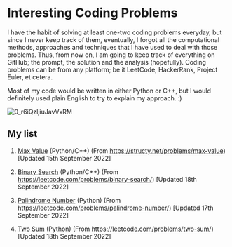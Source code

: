 # Interesting Coding Problems 

I have the habit of solving at least one-two coding problems everyday, but since I never keep track of them, eventually, I forgot all the computational methods, approaches and techniques that I have used to deal with those problems. Thus, from now on, I am going to keep track of everything on GitHub; the prompt, the solution and the analysis (hopefully). Coding problems can be from any platform; be it LeetCode, HackerRank, Project Euler, et cetera. 

Most of my code would be written in either Python or C++, but I would definitely used plain English to try to explain my approach. :) 

![0_r6iQzljiuJavVxRM](https://user-images.githubusercontent.com/76827587/190443665-e4bc1379-15ff-4991-ad82-c745ac45dbc0.jpeg)


## My list 
1. [Max Value](https://github.com/yeahmoeee/interesting_programming_problems/tree/main/Max%20Value) (Python/C++) (From https://structy.net/problems/max-value) [Updated 15th September 2022] 

2. [Binary Search](https://github.com/yeahmoeee/interesting_programming_problems/tree/main/Binary%20Search) (Python/C++) (From https://leetcode.com/problems/binary-search/) [Updated 18th September 2022]
 
3. [Palindrome Number](https://github.com/yeahmoeee/interesting_programming_problems/tree/main/Palindrome%20Number) (Python) (From https://leetcode.com/problems/palindrome-number/) [Updated 17th September 2022]
 
4. [Two Sum](https://github.com/yeahmoeee/interesting_programming_problems/tree/main/Two%20Sum) (Python) (From https://leetcode.com/problems/two-sum/) [Updated 18th September 2022]

